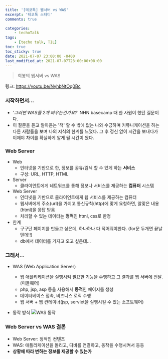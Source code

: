 ```yaml
---
title: '[테코톡] 웹서버 vs WAS'
excerpt: '테코톡 스터디'
comments: true

categories:
    - techoTalk
tags:
    - [techo talk, TIL]
toc: true
toc_sticky: true
date: 2021-07-07 23:00:00 -0400
last_modified_at: 2021-07-07T23:00:00+08:00
---
```


> 희봉의 웹서버 vs WAS

링크: https://youtu.be/NyhbNtOq0Bc

### 시작하면서...
- *'그러면 WAS를 2개 띄우는건가요?'* NHN basecamp 때 한 사원이 했던 질문이다.
- 이 질문을 듣고 알아듣는 '척' 할 수 밖에 없는 나와 수긍하며 커뮤니케이션을 하는 다른 사람들을 보며 나의 지식의 한계를 느꼈다. 그 후 정신 없이 시간을 보내다가 이제야 차이를 확실하게 알게 될 시간이 왔다.

### Web Server
- Web
  - 인터넷을 기반으로 한, 정보를 공유/검색 할 수 있게 하는 **서비스**
  - 구성: URL, HTTP, HTML
- Server
  - 클라이언트에게 네트워크를 통해 정보나 서비스를 제공하는 **컴퓨터** 시스템
- Web Server
  - 인터넷을 기반으로 클라이언트에게 웹 서비스를 제공하는 컴퓨터
  - 웹서버에게 주소(url)을 가지고 통신규칙(http)에 맞게 요청하면, 알맞은 내용(html)을 응답 받음
  - 처리할 수 있는 데이터는 **정적**인 html, css로 한정
- 한계
  - 구구단 페이지를 만들고 싶은데, 하나하나 다 적어줘야한다. (for문 두개면 끝날텐데!!)
  - db에서 데이터를 가지고 오고 싶은데...

### 그래서...
- WAS (Web Application Server)
  - 웹 애플리케이션을 실행시켜 필요한 기능을 수행하고 그 결과를 웹 서버에 전달. (미들웨어)
  - php, jsp, asp 등을 사용해서 **동적**인 페이지를 생성
  - 데이터베이스 접속, 비즈니스 로직 수행
  - 웹 서버 + 웹 컨테이너(jsp, servlet을 실행시킬 수 있는 소프트웨어)

- 동작 방식
![WAS 동작](https://user-images.githubusercontent.com/51807128/124767656-f84d1880-df72-11eb-8bf6-dda7c5cac7b4.png)

### Web Server vs WAS 결론
- Web Server: 정적인 컨텐츠
- WAS: 애플리케이션을 돌리고, 디비를 연결하고, 동작을 수행시켜서 등등
- **상황에 따라 변하는 정보를 제공할 수 있는가**